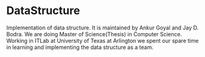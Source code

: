 # DataStructure
Implementation of data structure.
It is maintained by Ankur Goyal and Jay D. Bodra. We are doing Master of Science(Thesis) in Computer Science. 
Working in ITLab at University of Texas at Arlington we spent our spare time in learning and implementing the 
data structure as a team. 
